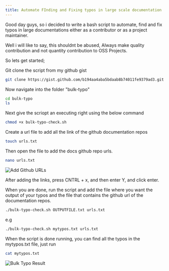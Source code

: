```yaml
---
title: Automate FInding and Fixing typos in large scale documentation
---
```


Good day guys, so i decided to write a  bash script to automate, find  and fix typos in large documentations either as a contributor or as a project maintainer.

Well i will like to say, this shouldnt be abused, Always make quality contribution and not quantity contribution to OSS Projects.

So lets get started;

Git clone the script from my github gist

```bash
git clone https://gist.github.com/b194aa4aba5bdaab8b74011fe9379ad3.git bulk-typos
```

Now navigate into the folder "bulk-typo"

```bash
cd bulk-typo
ls
```

Next give the scriopt an executing right using the below command 

```bash
chmod +x bulk-typo-check.sh
```

Create a url file to add all the link of the github documentation repos

```bash
touch urls.txt
```

Then open the file to add the docs github repo urls.

```bash
nano urls.txt
```

<picture>
  <source type="image/webp" srcset="https://saintmalikme.mo.cloudinary.net/bgimg/edit-github-urls.webp" alt="Add Github URLs"/>
  <source type="image/jpeg" srcset="https://saintmalikme.mo.cloudinary.net/bgimg/edit-github-urls.jpg" alt="Add Github URLs"/>
  <img src="https://saintmalikme.mo.cloudinary.net/bgimg/edit-github-urls.jpg" alt="Add Github URLs"/>
</picture>

After adding the links, press CNTRL + x, and then enter Y, and click enter. 

When you are done, run the script and add the file where you want the output of your typos and the file that contains the github url of the documentation repos.

```bash
./bulk-typo-check.sh OUTPUTFILE.txt urls.txt
```

e.g 

```bash
./bulk-typo-check.sh mytypos.txt urls.txt
```

When the script is done running, you can find all the typos in the mytypos.txt file, just run 

```bash
cat mytypos.txt
```

<picture>
  <source type="image/webp" srcset="https://saintmalikme.mo.cloudinary.net/bgimg/bulk-typo.webp" alt="Bulk Typo Result"/>
  <source type="image/jpeg" srcset="https://saintmalikme.mo.cloudinary.net/bgimg/bulk-typo.jpg" alt="Bulk Typo Result"/>
  <img src="https://saintmalikme.mo.cloudinary.net/bgimg/bulk-typo.jpg" alt="Bulk Typo Result"/>
</picture>